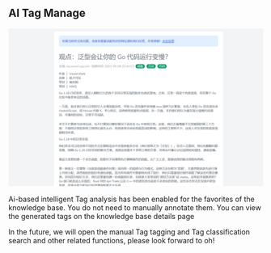 ## AI Tag Manage

![image-20220909224402657](../../_resources/images/image-20220909224402657.png)

Ai-based intelligent Tag analysis has been enabled for the favorites of the knowledge base. You do not need to manually annotate them. You can view the generated tags on the knowledge base details page

In the future, we will open the manual Tag tagging and Tag classification search and other related functions, please look forward to oh!
